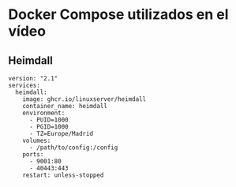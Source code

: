 # Docker Compose utilizados en el vídeo

## Heimdall
```
version: "2.1"
services:
  heimdall:
    image: ghcr.io/linuxserver/heimdall
    container_name: heimdall
    environment:
      - PUID=1000
      - PGID=1000
      - TZ=Europe/Madrid
    volumes:
      - /path/to/config:/config
    ports:
      - 9001:80
      - 40443:443
    restart: unless-stopped
```

